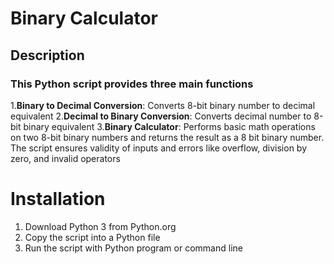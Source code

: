 # Binary Calculator
## Description

### This Python script provides three main functions

1.**Binary to Decimal Conversion**: Converts 8-bit binary number to decimal equivalent
2.**Decimal to Binary Conversion**: Converts decimal number to 8-bit binary equivalent
3.**Binary Calculator**: Performs basic math operations on two 8-bit binary numbers and returns the result as a 8 bit binary number. The script ensures validity of inputs and errors like overflow, division by zero, and invalid operators

# Installation
1. Download Python 3 from Python.org
2. Copy the script into a Python file
3. Run the script with Python program or command line